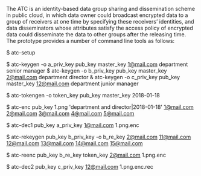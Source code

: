 The ATC is an identity-based data group sharing and dissemination scheme in public cloud, in which data owner could broadcast encrypted data to a group of receivers at one time by specifying these receivers’ identities, and data disseminators whose attributes satisfy the access policy of encrypted data could disseminate the data to other groups after the releasing time. The prototype provides a number of command line tools as follows:

$ atc-setup

$ atc-keygen -o a_priv_key pub_key master_key 1@mail.com department senior manager
$ atc-keygen -o b_priv_key pub_key master_key 2@mail.com department director
& atc-keygen -o c_priv_key pub_key master_key 12@mail.com department junior manager

$ atc-tokengen -o token_key pub_key master_key 2018-01-18

$ atc-enc pub_key 1.png 'department and director|2018-01-18' 1@mail.com 2@mail.com 3@mail.com 4@mail.com 5@mail.com

$ atc-dec1 pub_key a_priv_key 1@mail.com 1.png.enc

$ atc-rekeygen pub_key b_priv_key -o b_re_key 2@mail.com 11@mail.com 12@mail.com 13@mail.com 14@mail.com 15@mail.com

$ atc-reenc pub_key b_re_key token_key 2@mail.com 1.png.enc

$ atc-dec2 pub_key c_priv_key 12@mail.com 1.png.enc.rec
